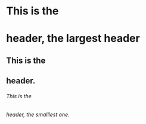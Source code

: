 # This is the <h1> header, the largest header
## This is the <h2> header.
###### This is the <h6> header, the smalllest one.
